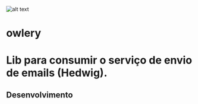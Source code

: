 ![alt text](https://vignette.wikia.nocookie.net/harrypotter/images/7/7e/HarryInTheOwlery_PM.png/revision/latest?cb=20161220042510)

owlery
=====

# Lib para consumir o serviço de envio de emails (Hedwig).

## Desenvolvimento

